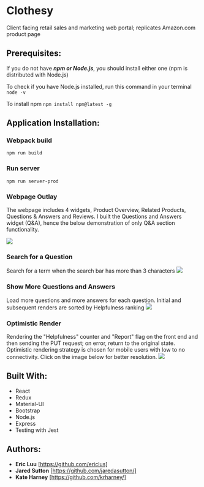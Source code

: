 # Clothesy
Client facing retail sales and marketing web portal; replicates Amazon.com product page

## Prerequisites:
If you do not have ***npm or Node.js***, you should install either one (npm is distributed with Node.js)

To check if you have Node.js installed, run this command in your terminal
```node -v```

To install npm
```npm install npm@latest -g```

## Application Installation:
### Webpack build
```npm run build```

### Run server
```npm run server-prod```

### Webpage Outlay
The webpage includes 4 widgets, Product Overview, Related Products, Questions & Answers and Reviews.
I built the Questions and Answers widget (Q&A), hence the below demonstration of only Q&A section functionality.

![](MainScroll.gif)

### Search for a Question
Search for a term when the search bar has more than 3 characters
![](Search.gif)

### Show More Questions and Answers
Load more questions and more answers for each question.
Initial and subsequent renders are sorted by Helpfulness ranking
![](LoadMore.gif)

### Optimistic Render
Rendering the "Helpfulness" counter and "Report" flag on the front end and then sending the PUT request; on error, return to the original state. Optimistic rendering strategy is chosen for mobile users with low to no connectivity.
Click on the image below for better resolution.
![](OptimisticRender.gif)

## Built With:
* React
* Redux
* Material-UI
* Bootstrap
* Node.js
* Express
* Testing with Jest

## Authors:

* **Eric Luu** [https://github.com/ericlus]
* **Jared Sutton** [https://github.com/jaredasutton/]
* **Kate Harney** [https://github.com/krharney/]

